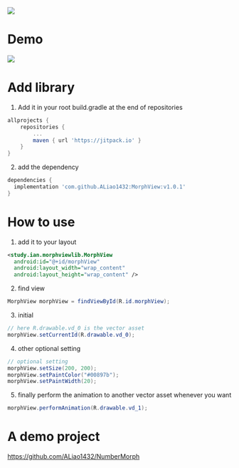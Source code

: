 [![](https://jitpack.io/v/ALiao1432/MorphView.svg)](https://jitpack.io/#ALiao1432/MorphView)

# Demo
![](https://lh3.googleusercontent.com/y14E7d6OyNh6BXN-5YtQMPb_OvNUC4aW1cwyCCJpzmDEraS3H4qIsFlOqXqVrE_l-UOY6mfgvVQ=w246-h437-no)

# Add library
1. Add it in your root build.gradle at the end of repositories
```gradle
allprojects {
	repositories {
		...
		maven { url 'https://jitpack.io' }
	}
}
```
2. add the dependency
```gradle
dependencies {
  implementation 'com.github.ALiao1432:MorphView:v1.0.1'
}
```

# How to use
1. add it to your layout
```xml
<study.ian.morphviewlib.MorphView
  android:id="@+id/morphView"
  android:layout_width="wrap_content"
  android:layout_height="wrap_content" />
```
2. find view
```java
MorphView morphView = findViewById(R.id.morphView);
```
3. initial
```java
// here R.drawable.vd_0 is the vector asset
morphView.setCurrentId(R.drawable.vd_0);
```
4. other optional setting
```java
// optional setting
morphView.setSize(200, 200);
morphView.setPaintColor("#00897b");
morphView.setPaintWidth(20);
```
5. finally perform the animation to another vector asset whenever you want
```java
morphView.performAnimation(R.drawable.vd_1);
```
# A demo project
https://github.com/ALiao1432/NumberMorph
